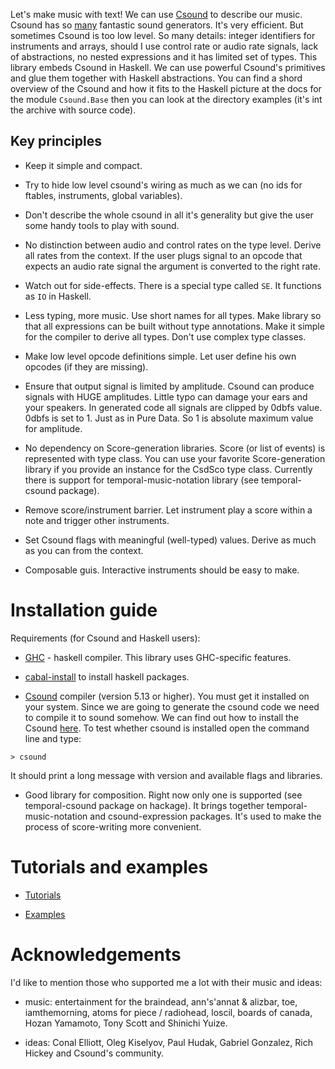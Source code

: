 

Let's make music with text! We can use [Csound](www.csounds.com) to describe our music. Csound has 
so [many](http://www.csounds.com/manual/html/PartOpcodesOverview.html) fantastic sound generators.
It's very efficient. But sometimes Csound is too low level. So many details: integer identifiers for instruments 
and arrays, should I use control rate or audio rate signals, lack of abstractions, no nested expressions and it has limited set of types. 
This library embeds Csound in Haskell. We can use powerful Csound's primitives and glue them
together with Haskell abstractions. You can find a shord overview of the Csound and how it
fits to the Haskell picture at the docs for the module `Csound.Base` then you can look at 
the directory examples (it's int the archive with source code).

Key principles
-------------------------

* Keep it simple and compact.

* Try to hide low level csound's wiring as much as we can (no ids for ftables, instruments, global variables).

* Don't describe the whole csound in all it's generality 
    but give the user some handy tools to play with sound.

* No distinction between audio and control rates on the type level. 
    Derive all rates from the context. If the user plugs signal to 
    an opcode that expects an audio rate signal the argument is converted to the right rate.
  
* Watch out for side-effects. There is a special type called `SE`. It functions as `IO` in Haskell.     

* Less typing, more music. Use short names for all types. Make library 
    so that all expressions can be built without type annotations. 
    Make it simple for the compiler to derive all types. Don't use complex type classes.

* Make low level opcode definitions simple. Let user define his own opcodes (if they are missing).

* Ensure that output signal is limited by amplitude. Csound can produce 
    signals with HUGE amplitudes. Little typo can damage your ears 
    and your speakers. In generated code all signals are clipped 
    by 0dbfs value. 0dbfs is set to 1. Just as in Pure Data. 
    So 1 is absolute maximum value for amplitude. 

* No dependency on Score-generation libraries. Score (or list of events) 
    is represented with type class. You can use your favorite Score-generation 
    library if you provide an instance for the CsdSco type class. Currently 
    there is support for temporal-music-notation library (see temporal-csound package).

* Remove score/instrument barrier. Let instrument play a score within a note 
    and trigger other instruments. 

* Set Csound flags with meaningful (well-typed) values. 
        Derive as much as you can from the context.

* Composable guis. Interactive instruments should be easy to make.

Installation guide
===========================

Requirements (for Csound and Haskell users):

*   [GHC](www.haskell.org/ghc) - haskell compiler. This library uses GHC-specific features.

*   [cabal-install](www.haskell.org/cabal) to install haskell packages.

*   [Csound](www.csounds.com) compiler (version 5.13 or higher). You must get it installed on your system.
    Since we are going to generate the csound code we need to compile it to sound somehow.
    We can find out how to install the Csound [here](www.csounds.com). 
    To test whether csound is installed open the command line and type:

~~~
> csound
~~~

It should print a long message with version and available flags and libraries.

* Good library for composition. Right now only one is supported (see temporal-csound package on hackage).
    It brings together temporal-music-notation and csound-expression packages.
    It's used to make the process of score-writing more convenient.

Tutorials and examples
===========================

* [Tutorials](https://github.com/anton-k/csound-expression/tree/master/tutorial)

* [Examples](https://github.com/anton-k/csound-expression/tree/master/examples)


Acknowledgements 
=============================

I'd like to mention those who supported me a lot with their music and ideas:

* music: entertainment for the braindead, ann's'annat & alizbar, toe, iamthemorning, atoms for piece / radiohead, 
    loscil, boards of canada, Hozan Yamamoto, Tony Scott and Shinichi Yuize. 

* ideas: Conal Elliott, Oleg Kiselyov, Paul Hudak, Gabriel Gonzalez, Rich Hickey and Csound's community.

